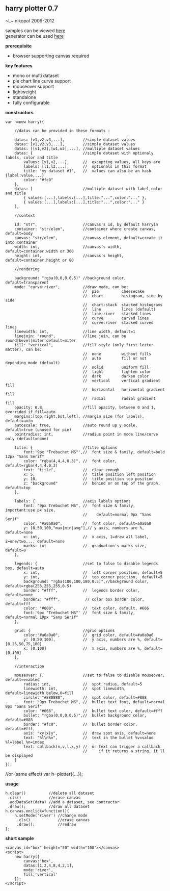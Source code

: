 harry plotter 0.7
-----------------
~L~ nikopol 2009-2012

samples can be viewed [here](http://nikopol.github.com/Harry-Plotter/)  
generator can be used [here](http://nikopol.github.com/Harry-Plotter/generator.html)

**prerequisite**

  - browser supporting canvas required

**key features**

  - mono or multi dataset
  - pie chart line curve support
  - mouseover support
  - lightweight
  - standalone
  - fully configurable

**constructors**

	var h=new harry({

		//datas can be provided in these formats :
		
		datas: [v1,v2,v3,...],        //simple dataset values
		datas: [v1,v2,v3,...],        //simple dataset values
		datas: [[v1,v2],[w1,w2],...], //multiple dataset values
		datas: {                      //simple dataset with optionaly labels, color and title
			values: [v1,v2,...],      //  excepting values, all keys are
			labels: [l1,l2,...],      //  optionals in this format
			title: "my dataset #1",   //  values can also be an hash {label:value,...}
			color: "#fc0"
		},
		datas: [                      //multiple dataset with label,color and title
			{ values:[...],labels:[...],title:"...",color:"..." },
			{ values:[...],labels:[...],title:"...",color:"..." }
		],

		//context

		id: "str",                    //canvas's id, by default harry$n
		container: "str/elem",	      //container where create canvas, default=body
		canvas: "str/elem",           //canvas element, default=create it into container
		width: int,                   //canvas's width, default=container.width or 300
		height: int,                  //canvas's height, default=container.height or 80
		
		//rendering

		background: "rgba(0,0,0,0.5)" //background color, default=transparent
		mode: "curve:river",          //draw mode, can be:
		                              //  pie          cheesecake
		                              //  chart        histogram, side by side
		                              //  chart:stack  stacked histograms
		                              //  line         lines (default)
		                              //  line:river   stacked lines
		                              //  curve        curved lines
		                              //  curve:river  stacked curved lines
		linewidth: int,               //line width, default=1
		linejoin: "round",            //line join, can be round|bevel|miter default=miter
		fill: "vertical",             //fill style (only first letter matter), can be:
		                              //  none         without fills
		                              //  auto         fill or not depending mode (default)
		                              //  solid        uniform fill
		                              //  light        lighten color
		                              //  dark         darken color
		                              //  vertical     vertical gradient fill
		                              //  horizontal   horizontal gradient fill
		                              //  radial       radial gradient fill
		opacity: 0.8,                 //fill opacity, between 0 and 1, overrided if fill=auto
		margins:[top,right,bot,left], //margin size (for labels), default=auto
		autoscale: true,              //auto round up y scale, default=true (unused for pie)
		pointradius: int,             //radius point in mode line/curve only (default=none)

		title: {                      //title options
			font:'9px "Trebuchet MS"',//  font size & family, default=bold 12px "Sans Serif"
			color: "rgba(4,4,4,0.3)", //  font color, default=rgba(4,4,4,0.3)
			text: "title",            //  clear enough
			x: 5,                     //  title position left position
			y: 10,                    //  title position top position
			z: "background"           //  behind or on top of the graph, default=top
		},

		labels: {                     //axis labels options
			font: "9px Trebuchet MS", //  font size & family, important:use px size,
			                          //    default=normal 9px "Sans Serif"
			color: "#a0a0a0",         //  font color, default=a0a0a0
			y: [0,50,100,"max|min|avg"],// y axis, numbers are %, default=none
			x: int,                   //  x axis, 1=draw all label, 2=one/two..., default=none
			marks: int                //  graduation's marks size, default=0
		},

		legends: {                    //set to false to disable legends box, default=auto
			x: int,                   //  left corner position, default=5
			y: int,                   //  top corner position,  default=5
			background: "rgba(180,180,180,0.5)",//background color, default=rgba(255,255,255,0.5)
			border: "#fff",           //  legends border color, default=none
			border2: "#fff",           // color box border color, default=fff
			color: "#000",            //  text color, default, #666
			font:'9px "Trebuchet MS"' //  font size & family, default=normal 10px "Sans Serif"
		},

		grid: {                       //grid options
			color:"#a0a0a0",          //  grid color, default=#a0a0a0
			y: [0,50,100],            //  y axis, numbers are %, default=[0,25,50,75,100]
			x: [0,100]                //  x axis, numbers are %, default=[0,100]
		},

		//interaction

		mouseover: {,                 //set to false to disable mouseover, default=enabled
			radius: int,              //  spot radius, default=5
			linewidth: int,           //  spot linewidth, default=linewidth below,0=fill
			circle: "#888888",        //  spot color, default=#888
			font: "9px Trebuchet MS", //  bullet text font, default=normal 9px "Sans Serif"
			color: "#666",            //  bullet text color, default=#fff
			bullet: "rgba(0,0,0,0.5)",//  bullet background color, default=#888
			border: "#fc0",           //  bullet border color, default=#fff,
			axis: "xy|x|y",           //  draw spot axis, default=none
			text: "%l\n%v",           //  text in the bullet %v=value %l=label %n=index
			text: callback(n,v,l,x,y) //  or text can trigger a callback
			                          //     if it returns a string, it'll be displayed
		}
	});

//or (same effect)
var h=plotter({...});


**usage**

	h.clear()          //delete all dataset
	 .cls()            //erase canvas
	 .addDataSet(data) //add a dataset, see contructor
	 .draw();          //draw all dataset
	h.canvas.onclick=function(){
		h.setMode('river') //change mode
		 .cls()            //erase canvas
		 .draw();          //redraw
	};

**short sample**

	<canvas id="box" height="50" width="100"></canvas>
	<script>
		new harry({
			canvas:'box',
			datas:[1,2,4,8,4,2,1],
			mode:'river',
			fill:'vertical'
		});
	</script>
